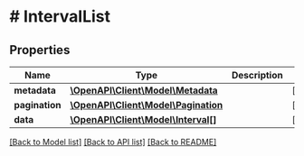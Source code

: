 # # IntervalList

## Properties

Name | Type | Description | Notes
------------ | ------------- | ------------- | -------------
**metadata** | [**\OpenAPI\Client\Model\Metadata**](Metadata.md) |  | [optional]
**pagination** | [**\OpenAPI\Client\Model\Pagination**](Pagination.md) |  | [optional]
**data** | [**\OpenAPI\Client\Model\Interval[]**](Interval.md) |  | [optional]

[[Back to Model list]](../../README.md#models) [[Back to API list]](../../README.md#endpoints) [[Back to README]](../../README.md)
